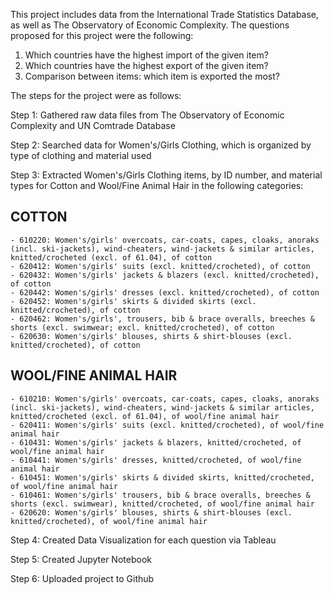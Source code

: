 This project includes data from the International Trade Statistics Database, as well as The Observatory of Economic Complexity. The questions proposed for this project were the following: 

  1. Which countries have the highest import of the given item? 
  2. Which countries have the highest export of the given item?
  3. Comparison between items: which item is exported the most? 

The steps for the project were as follows: 

Step 1: Gathered raw data files from The Observatory of Economic Complexity and UN Comtrade Database 

Step 2: Searched data for Women's/Girls Clothing, which is organized by type of clothing and material used

Step 3: Extracted Women's/Girls Clothing items, by ID number, and material types for Cotton and Wool/Fine Animal Hair in the following categories: 

 ## COTTON ###############
    - 610220: Women's/girls' overcoats, car-coats, capes, cloaks, anoraks (incl. ski-jackets), wind-cheaters, wind-jackets & similar articles, knitted/crocheted (excl. of 61.04), of cotton  
    - 620412: Women's/girls' suits (excl. knitted/crocheted), of cotton
    - 620432: Women's/girls' jackets & blazers (excl. knitted/crocheted), of cotton
    - 620442: Women's/girls' dresses (excl. knitted/crocheted), of cotton
    - 620452: Women's/girls' skirts & divided skirts (excl. knitted/crocheted), of cotton
    - 620462: Women's/girls', trousers, bib & brace overalls, breeches & shorts (excl. swimwear; excl. knitted/crocheted), of cotton
    - 620630: Women's/girls' blouses, shirts & shirt-blouses (excl. knitted/crocheted), of cotton
    
  ## WOOL/FINE ANIMAL HAIR ##########
    - 610210: Women's/girls' overcoats, car-coats, capes, cloaks, anoraks (incl. ski-jackets), wind-cheaters, wind-jackets & similar articles, knitted/crocheted (excl. of 61.04), of wool/fine animal hair
    - 620411: Women's/girls' suits (excl. knitted/crocheted), of wool/fine animal hair
    - 610431: Women's/girls' jackets & blazers, knitted/crocheted, of wool/fine animal hair
    - 610441: Women's/girls' dresses, knitted/crocheted, of wool/fine animal hair
    - 610451: Women's/girls' skirts & divided skirts, knitted/crocheted, of wool/fine animal hair
    - 610461: Women's/girls' trousers, bib & brace overalls, breeches & shorts (excl. swimwear), knitted/crocheted, of wool/fine animal hair
    - 620620: Women's/girls' blouses, shirts & shirt-blouses (excl. knitted/crocheted), of wool/fine animal hair

Step 4: Created Data Visualization for each question via Tableau

Step 5: Created Jupyter Notebook 

Step 6: Uploaded project to Github 

